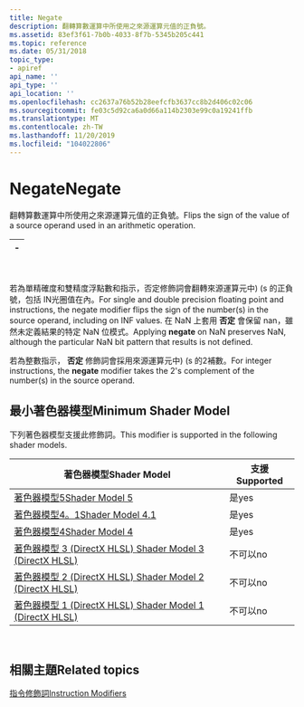 ```yaml
---
title: Negate
description: 翻轉算數運算中所使用之來源運算元值的正負號。
ms.assetid: 83ef3f61-7b0b-4033-8f7b-5345b205c441
ms.topic: reference
ms.date: 05/31/2018
topic_type:
- apiref
api_name: ''
api_type: ''
api_location: ''
ms.openlocfilehash: cc2637a76b52b28eefcfb3637cc8b2d406c02c06
ms.sourcegitcommit: fe03c5d92ca6a0d66a114b2303e99c0a19241ffb
ms.translationtype: MT
ms.contentlocale: zh-TW
ms.lasthandoff: 11/20/2019
ms.locfileid: "104022806"
---
```

# <a name="negate"></a><span data-ttu-id="fa5a1-103">Negate</span><span class="sxs-lookup"><span data-stu-id="fa5a1-103">Negate</span></span>

<span data-ttu-id="fa5a1-104">翻轉算數運算中所使用之來源運算元值的正負號。</span><span class="sxs-lookup"><span data-stu-id="fa5a1-104">Flips the sign of the value of a source operand used in an arithmetic operation.</span></span>



| \-  |
|-----|



 

<span data-ttu-id="fa5a1-105">若為單精確度和雙精度浮點數和指示，否定修飾詞會翻轉來源運算元中)  (s 的正負號，包括 IN光圈值在內。</span><span class="sxs-lookup"><span data-stu-id="fa5a1-105">For single and double precision floating point and instructions, the negate modifier flips the sign of the number(s) in the source operand, including on INF values.</span></span> <span data-ttu-id="fa5a1-106">在 NaN 上套用 **否定** 會保留 nan，雖然未定義結果的特定 NaN 位模式。</span><span class="sxs-lookup"><span data-stu-id="fa5a1-106">Applying **negate** on NaN preserves NaN, although the particular NaN bit pattern that results is not defined.</span></span>

<span data-ttu-id="fa5a1-107">若為整數指示， **否定** 修飾詞會採用來源運算元中)  (s 的2補數。</span><span class="sxs-lookup"><span data-stu-id="fa5a1-107">For integer instructions, the **negate** modifier takes the 2's complement of the number(s) in the source operand.</span></span>

## <a name="minimum-shader-model"></a><span data-ttu-id="fa5a1-108">最小著色器模型</span><span class="sxs-lookup"><span data-stu-id="fa5a1-108">Minimum Shader Model</span></span>

<span data-ttu-id="fa5a1-109">下列著色器模型支援此修飾詞。</span><span class="sxs-lookup"><span data-stu-id="fa5a1-109">This modifier is supported in the following shader models.</span></span>



| <span data-ttu-id="fa5a1-110">著色器模型</span><span class="sxs-lookup"><span data-stu-id="fa5a1-110">Shader Model</span></span>                                              | <span data-ttu-id="fa5a1-111">支援</span><span class="sxs-lookup"><span data-stu-id="fa5a1-111">Supported</span></span> |
|-----------------------------------------------------------|-----------|
| [<span data-ttu-id="fa5a1-112">著色器模型5</span><span class="sxs-lookup"><span data-stu-id="fa5a1-112">Shader Model 5</span></span>](d3d11-graphics-reference-sm5.md)        | <span data-ttu-id="fa5a1-113">是</span><span class="sxs-lookup"><span data-stu-id="fa5a1-113">yes</span></span>       |
| [<span data-ttu-id="fa5a1-114">著色器模型4。1</span><span class="sxs-lookup"><span data-stu-id="fa5a1-114">Shader Model 4.1</span></span>](dx-graphics-hlsl-sm4.md)              | <span data-ttu-id="fa5a1-115">是</span><span class="sxs-lookup"><span data-stu-id="fa5a1-115">yes</span></span>       |
| [<span data-ttu-id="fa5a1-116">著色器模型4</span><span class="sxs-lookup"><span data-stu-id="fa5a1-116">Shader Model 4</span></span>](dx-graphics-hlsl-sm4.md)                | <span data-ttu-id="fa5a1-117">是</span><span class="sxs-lookup"><span data-stu-id="fa5a1-117">yes</span></span>       |
| [<span data-ttu-id="fa5a1-118">著色器模型 3 (DirectX HLSL) </span><span class="sxs-lookup"><span data-stu-id="fa5a1-118">Shader Model 3 (DirectX HLSL)</span></span>](dx-graphics-hlsl-sm3.md) | <span data-ttu-id="fa5a1-119">不可以</span><span class="sxs-lookup"><span data-stu-id="fa5a1-119">no</span></span>        |
| [<span data-ttu-id="fa5a1-120">著色器模型 2 (DirectX HLSL) </span><span class="sxs-lookup"><span data-stu-id="fa5a1-120">Shader Model 2 (DirectX HLSL)</span></span>](dx-graphics-hlsl-sm2.md) | <span data-ttu-id="fa5a1-121">不可以</span><span class="sxs-lookup"><span data-stu-id="fa5a1-121">no</span></span>        |
| [<span data-ttu-id="fa5a1-122">著色器模型 1 (DirectX HLSL) </span><span class="sxs-lookup"><span data-stu-id="fa5a1-122">Shader Model 1 (DirectX HLSL)</span></span>](dx-graphics-hlsl-sm1.md) | <span data-ttu-id="fa5a1-123">不可以</span><span class="sxs-lookup"><span data-stu-id="fa5a1-123">no</span></span>        |



 

## <a name="related-topics"></a><span data-ttu-id="fa5a1-124">相關主題</span><span class="sxs-lookup"><span data-stu-id="fa5a1-124">Related topics</span></span>

<dl> <dt>

[<span data-ttu-id="fa5a1-125">指令修飾詞</span><span class="sxs-lookup"><span data-stu-id="fa5a1-125">Instruction Modifiers</span></span>](instruction-modifiers.md)
</dt> </dl>

 

 




